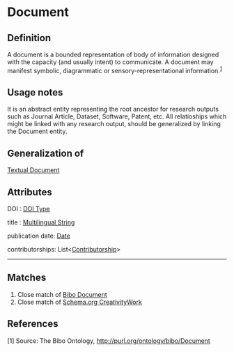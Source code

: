 # Document

## Definition
A document is a bounded representation of body of information designed with the capacity (and usually intent) to communicate. 
A document may manifest symbolic, diagrammatic or sensory-representational information.<sup>[1](#fn1)</sup>

## Usage notes
It is an abstract entity representing the root ancestor for research outputs such as Journal Article, Dataset, Software, Patent, etc. All relatioships which might be linked with any research output, should be generalized by linking the Document entity.

## Generalization of
[Textual Document](../entities/Textual_Document.md)

## Attributes
DOI : [DOI Type](../datatypes/DOI.md)

title : [Multilingual String](../datatypes/Multilingual_String.md)

publication date: [Date](../datatypes/Date.md)

contributorships: List<[Contributorship](../entities/Contributorship.md)>

---

## Matches
1. Close match of [Bibo Document](http://purl.org/ontology/bibo/Document)
2. Close match of [Schema.org CreativityWork](https://schema.org/CreativeWork)

## References
<a name="fn1">\[1\]</a> Source: The Bibo Ontology, http://purl.org/ontology/bibo/Document
